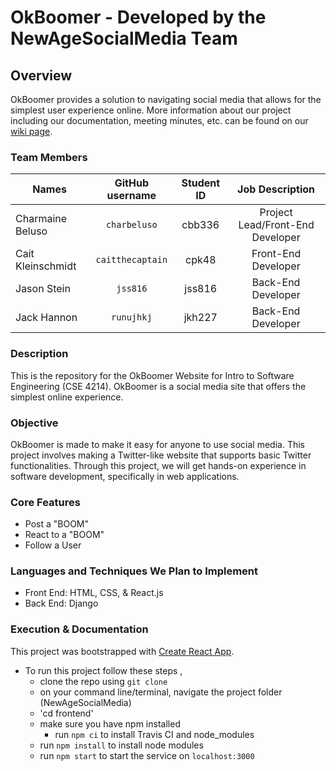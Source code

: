 # OkBoomer - Developed by the NewAgeSocialMedia Team

## Overview
OkBoomer provides a solution to navigating social media that allows for the simplest user experience online.
More information about our project including our documentation, meeting minutes, etc. can be found on our [wiki page](https://github.com/Intro-to-SE-Spring-2020/NewAgeSocialMedia/wiki).

### Team Members
| Names               | GitHub username          | Student ID   | Job Description                     |
| ------------------- |:------------------:      | :-----------:| :---------------------------------: |
| Charmaine Beluso    | `charbeluso`             | cbb336       | Project Lead/Front-End Developer    |
| Cait Kleinschmidt   | `caitthecaptain`         | cpk48        | Front-End Developer                 |
| Jason Stein         | `jss816`                 | jss816       | Back-End Developer                  |
| Jack Hannon         | `runujhkj`               | jkh227       | Back-End Developer                  |


### Description
This is the repository for the OkBoomer Website for Intro to Software Engineering (CSE 4214). OkBoomer is a social media site that offers the simplest online experience.

### Objective
OkBoomer is made to make it easy for anyone to use social media. This project involves making a Twitter-like website that supports basic Twitter functionalities. Through this project, we will get hands-on experience in software development, specifically in web applications.

### Core Features
* Post a "BOOM"
* React to a "BOOM"
* Follow a User

### Languages and Techniques We Plan to Implement
* Front End: HTML, CSS, & React.js
* Back End: Django

### Execution & Documentation
This project was bootstrapped with [Create React App](https://github.com/facebook/create-react-app).

- To run this project follow these steps ,
  - clone the repo using `git clone`
  - on your command line/terminal, navigate the project folder (NewAgeSocialMedia)
  - 'cd frontend'
  - make sure you have npm installed
    - run `npm ci` to install Travis CI and node_modules
  - run `npm install` to install node modules
  - run `npm start` to start the service on `localhost:3000`
